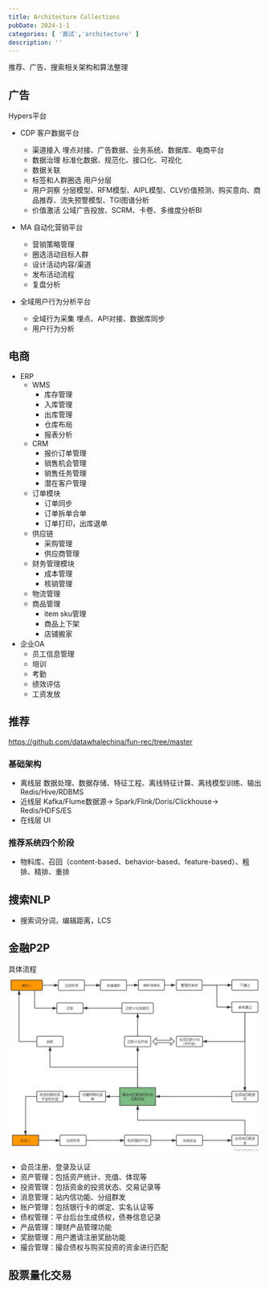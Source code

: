 ```yaml
---
title: Architecture Collections
pubDate: 2024-1-1
categories: [ '面试','architecture' ]
description: ''
---
```


推荐、广告、搜索相关架构和算法整理

## 广告

Hypers平台

* CDP 客户数据平台
    * 渠道接入 埋点对接、广告数据、业务系统、数据库、电商平台
    * 数据治理 标准化数据、规范化、接口化、可视化
    * 数据关联
    * 标签和人群圈选 用户分层
    * 用户洞察 分层模型、RFM模型、AIPL模型、CLV价值预测、购买意向、商品推荐、流失预警模型、TGI图谱分析
    * 价值激活 公域广告投放、SCRM、卡卷、多维度分析BI

* MA 自动化营销平台
    * 营销策略管理
    * 圈选活动目标人群
    * 设计活动内容/渠道
    * 发布活动流程
    * 复盘分析

* 全域用户行为分析平台
    * 全域行为采集 埋点、API对接、数据库同步
    * 用户行为分析

## 电商

* ERP
    * WMS
        * 库存管理
        * 入库管理
        * 出库管理
        * 仓库布局
        * 报表分析
    * CRM
        * 报价订单管理
        * 销售机会管理
        * 销售任务管理
        * 潜在客户管理
    * 订单模块
        * 订单同步
        * 订单拆单合单
        * 订单打印，出库退单
    * 供应链
        * 采购管理
        * 供应商管理
    * 财务管理模块
        * 成本管理
        * 核销管理
    * 物流管理
    * 商品管理
        * item sku管理
        * 商品上下架
        * 店铺搬家
* 企业OA
    * 员工信息管理
    * 培训
    * 考勤
    * 绩效评估
    * 工资发放

## 推荐

https://github.com/datawhalechina/fun-rec/tree/master

### 基础架构

* 离线层 数据处理、数据存储、特征工程、离线特征计算、离线模型训练、输出Redis/Hive/RDBMS
* 近线层 Kafka/Flume数据源-> Spark/Flink/Doris/Clickhouse-> Redis/HDFS/ES
* 在线层 UI

### 推荐系统四个阶段

* 物料库、召回（content-based、behavior-based、feature-based）、粗排、精排、重排

## 搜索NLP

* 搜索词分词，编辑距离，LCS

## 金融P2P

具体流程
![](../../assets/p2p.png)

* 会员注册、登录及认证
* 资产管理：包括资产统计、充值、体现等
* 投资管理：包括资金的投资状态、交易记录等
* 消息管理：站内信功能、分组群发
* 账户管理：包括银行卡的绑定、实名认证等
* 债权管理：平台后台生成债权，债券信息记录
* 产品管理：理财产品管理功能
* 奖励管理：用户邀请注册奖励功能
* 撮合管理：撮合债权与购买投资的资金进行匹配

## 股票量化交易
